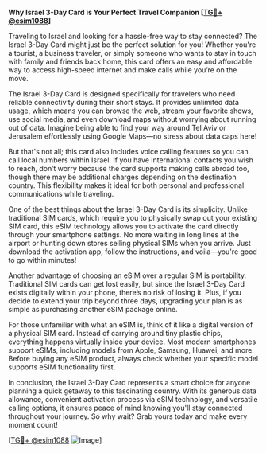 **Why Israel 3-Day Card is Your Perfect Travel Companion [[TG💪+ @esim1088](https://t.me/s/esim1088)]**

Traveling to Israel and looking for a hassle-free way to stay connected? The Israel 3-Day Card might just be the perfect solution for you! Whether you're a tourist, a business traveler, or simply someone who wants to stay in touch with family and friends back home, this card offers an easy and affordable way to access high-speed internet and make calls while you’re on the move.

The Israel 3-Day Card is designed specifically for travelers who need reliable connectivity during their short stays. It provides unlimited data usage, which means you can browse the web, stream your favorite shows, use social media, and even download maps without worrying about running out of data. Imagine being able to find your way around Tel Aviv or Jerusalem effortlessly using Google Maps—no stress about data caps here!

But that's not all; this card also includes voice calling features so you can call local numbers within Israel. If you have international contacts you wish to reach, don’t worry because the card supports making calls abroad too, though there may be additional charges depending on the destination country. This flexibility makes it ideal for both personal and professional communications while traveling.

One of the best things about the Israel 3-Day Card is its simplicity. Unlike traditional SIM cards, which require you to physically swap out your existing SIM card, this eSIM technology allows you to activate the card directly through your smartphone settings. No more waiting in long lines at the airport or hunting down stores selling physical SIMs when you arrive. Just download the activation app, follow the instructions, and voila—you're good to go within minutes!

Another advantage of choosing an eSIM over a regular SIM is portability. Traditional SIM cards can get lost easily, but since the Israel 3-Day Card exists digitally within your phone, there’s no risk of losing it. Plus, if you decide to extend your trip beyond three days, upgrading your plan is as simple as purchasing another eSIM package online.

For those unfamiliar with what an eSIM is, think of it like a digital version of a physical SIM card. Instead of carrying around tiny plastic chips, everything happens virtually inside your device. Most modern smartphones support eSIMs, including models from Apple, Samsung, Huawei, and more. Before buying any eSIM product, always check whether your specific model supports eSIM functionality first.

In conclusion, the Israel 3-Day Card represents a smart choice for anyone planning a quick getaway to this fascinating country. With its generous data allowance, convenient activation process via eSIM technology, and versatile calling options, it ensures peace of mind knowing you'll stay connected throughout your journey. So why wait? Grab yours today and make every moment count!

[[TG💪+ @esim1088](https://t.me/s/esim1088) ![Image](https://i.postimg.cc/Y0z9fWf4/image.png)]